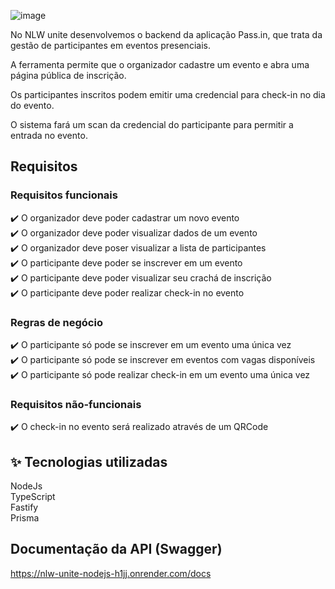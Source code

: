 ![image](https://github.com/alewebcode/nlw-unite-nodejs/assets/2896461/e3b36ee6-863b-4fba-a15a-9d7b3e284efe)

No NLW unite desenvolvemos o backend da aplicação Pass.in, que trata da gestão de participantes em eventos presenciais.

A ferramenta permite que o organizador cadastre um evento e abra uma página pública de inscrição.

Os participantes inscritos podem emitir uma credencial para check-in no dia do evento.

O sistema fará um scan da credencial do participante para permitir a entrada no evento.

## Requisitos

<h3>Requisitos funcionais</h3>
✔️ O organizador deve poder cadastrar um novo evento<br/>
✔️ O organizador deve poder visualizar dados de um evento<br/>
✔️ O organizador deve poser visualizar a lista de participantes<br/>
✔️ O participante deve poder se inscrever em um evento<br/>
✔️ O participante deve poder visualizar seu crachá de inscrição<br/>
✔️ O participante deve poder realizar check-in no evento

<h3>Regras de negócio</h3>
✔️ O participante só pode se inscrever em um evento uma única vez<br/>
✔️ O participante só pode se inscrever em eventos com vagas disponíveis<br/>
✔️ O participante só pode realizar check-in em um evento uma única vez<br/>

<h3>Requisitos não-funcionais</h3>
✔️ O check-in no evento será realizado através de um QRCode

## ✨ Tecnologias utilizadas
NodeJs<br/>
TypeScript<br/>
Fastify<br/>
Prisma

## Documentação da API (Swagger)
https://nlw-unite-nodejs-h1jj.onrender.com/docs
